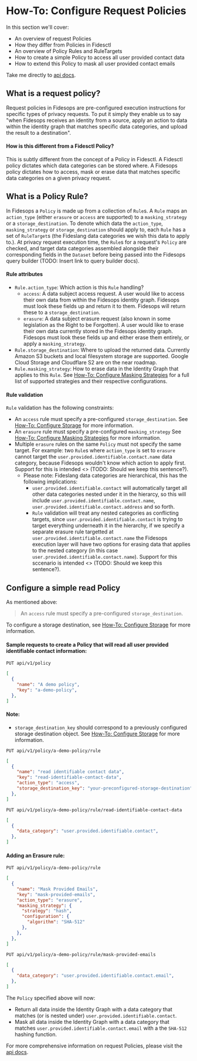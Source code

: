 # How-To: Configure Request Policies

In this section we'll cover:

- An overview of request Policies
- How they differ from Policies in Fidesctl
- An overview of Policy Rules and RuleTargets
- How to create a simple Policy to access all user provided contact data
- How to extend this Policy to mask all user provided contact emails

Take me directly to [api docs](http://0.0.0.0:8080/docs#/Policy/create_or_update_policies_api_v1_policy_put).

## What is a request policy?

Request policies in Fidesops are pre-configured execution instructions for specific types of privacy requests. To put it simply they enable us to say "when Fidesops receives an identity from a source, apply an action to data within the identity graph that matches specific data categories, and upload the result to a destination".

#### How is this different from a Fidesctl Policy?

This is subtly different from the concept of a Policy in Fidesctl. A Fidesctl policy dictates which data categories can be stored where. A Fidesops policy dictates how to access, mask or erase data that matches specific data categories on a given privacy request.


## What is a Policy Rule?
In Fidesops a `Policy` is made up from a collection of `Rule`s. A `Rule` maps an `action_type` (either `erasure` or `access` are supported) to a `masking_strategy` or a `storage_destination`. To denote which data the `action_type`, `masking_strategy` or `storage_destination` should apply to, each `Rule` has a set of `RuleTarget`s (the Fideslang data categories we wish this data to apply to.). At privacy request execution time, the `Rule`s for a request's `Policy` are checked, and target data categories assembled alongside their corresponding fields in the `Dataset` before being passed into the Fidesops query builder (TODO: Insert link to query builder docs).

#### Rule attributes

- `Rule.action_type`: Which action is this `Rule` handling?
  - `access`: A data subject access request. A user would like to access their own data from within the Fidesops identity graph. Fidesops must look these fields up and return it to them. Fidesops will return these to a `storage_destination`.
  - `erasure`: A data subject erasure request (also known in some legislation as the Right to be Forgotten). A user would like to erase their own data currently stored in the Fidesops identity graph. Fidesops must look these fields up and either erase them entirely, or apply a `masking_strategy`.
- `Rule.storage_destination`: Where to upload the returned data. Currently Amazon S3 buckets and local filesystem storage are supported. Google Cloud Storage and Cloudflare S2 are on the near roadmap.
- `Rule.masking_strategy`: How to erase data in the Identity Graph that applies to this `Rule`. See [How-To: Configure Masking Strategies](masking_strategies.md) for a full list of supported strategies and their respective configurations.

#### Rule validation

`Rule` validation has the following constraints:

- An `access` rule must specify a pre-configured `storage_destination`. See [How-To: Configure Storage](storage.md) for more information.
- An `erasure` rule must specify a pre-configured `masking_strategy` See [How-To: Configure Masking Strategies](masking_strategies.md) for more information.
- Multiple `erasure` rules on the same `Policy` must not specify the same target. For example: two `Rule`s where `action_type` is set to `erasure` cannot target the `user.provided.identifiable.contact.name` data category, because Fidesops wouldn't know which action to apply first. Support for this is intended <> (TODO: Should we keep this sentence?).
  - Please note: Fideslang data categories are hierarchical, this has the following implications:
    - `user.provided.identifiable.contact` will automatically target all other data categories nested under it in the hierarcy, so this will include `user.provided.identifiable.contact.name`, `user.provided.identifiable.contact.address` and so forth.
    - `Rule` validation will treat any nested categories as conflicting targets, since `user.provided.identifiable.contact` is trying to target everything underneath it in the hierarchy, if we specify a separate erasure rule targetted at `user.provided.identifiable.contact.name` the Fidesops execution layer will have two options for erasing data that applies to the nested category (in this case `user.provided.identifiable.contact.name`). Support for this sccenario is intended <> (TODO: Should we keep this sentence?).


## Configure a simple read Policy

As mentioned above:
> An `access` rule must specify a pre-configured `storage_destination`.

To configure a storage destination, see [How-To: Configure Storage](storage.md) for more information.

#### Sample requests to create a Policy that will read all user provided identifiable contact information:

`PUT api/v1/policy`

```json 
[
  {
    "name": "A demo policy",
    "key": "a-demo-policy",
  },
]
```

#### Note:
- `storage_destination_key` should correspond to a previously configured storage destination object. See [How-To: Configure Storage](storage.md) for more information.

`PUT api/v1/policy/a-demo-policy/rule`

```json 
[
  {
    "name": "read identifiable contact data",
    "key": "read-identifiable-contact-data",
    "action_type": "access",
    "storage_destination_key": "your-preconfigured-storage-destination"
  },
]
```

`PUT api/v1/policy/a-demo-policy/rule/read-identifiable-contact-data`

```json 
[
  {
    "data_category": "user.provided.identifiable.contact",
  },
]
```

#### Adding an Erasure rule:

`PUT api/v1/policy/a-demo-policy/rule`

```json 
[
  {
    "name": "Mask Provided Emails",
    "key": "mask-provided-emails",
    "action_type": "erasure",
    "masking_strategy": {
      "strategy": "hash",
      "configuration": {
        "algorithm": "SHA-512"
      },
    },
  },
]
```

`PUT api/v1/policy/a-demo-policy/rule/mask-provided-emails`

```json 
[
  {
    "data_category": "user.provided.identifiable.contact.email",
  },
]
```

The `Policy` specified above will now:

- Return all data inside the Identity Graph with a data category that matches (or is nested under) `user.provided.identifiable.contact`.
- Mask all data inside the Identity Graph with a data category that matches `user.provided.identifiable.contact.email` with a the `SHA-512` hashing function.


For more comprehensive information on request Policies, please visit the [api docs](/docs#/Policy).